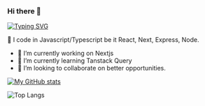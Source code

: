 ### Hi there 👋
[![Typing SVG](https://readme-typing-svg.demolab.com/?lines=I+am+Ismail+P+E;I+solve+business+problems+with+tech)](https://git.io/typing-svg)

🔭 I code in Javascript/Typescript be it React, Next, Express, Node. 
- 🔭 I’m currently working on Nextjs
- 🌱 I’m currently learning Tanstack Query
- 👯 I’m looking to collaborate on better opportunities.

[![My GitHub stats](https://github-readme-stats.vercel.app/api?username=imismailpe&theme=transparent)](https://github.com/imismailpe/github-readme-stats)

![Top Langs](https://github-readme-stats.vercel.app/api/top-langs/?username=imismailpe&layout=compact)
<!--
**imismailpe/imismailpe** is a ✨ _special_ ✨ repository because its `README.md` (this file) appears on your GitHub profile.

Here are some ideas to get you started:

- 🔭 I’m currently working on Nextjs
- 🌱 I’m currently learning Nodejs
- 👯 I’m looking to collaborate on remote opportunities
- 🤔 I’m looking for help with ...
- 💬 Ask me about coding, solving problems
- 📫 How to reach me: mailismailpe@gmail.com
- 😄 Pronouns: 
- ⚡ Fun fact: 
-->
